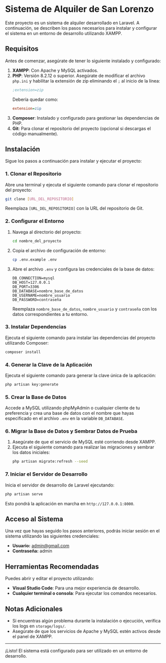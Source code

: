# Sistema de Alquiler de San Lorenzo

Este proyecto es un sistema de alquiler desarrollado en Laravel. A continuación, se describen los pasos necesarios para instalar y configurar el sistema en un entorno de desarrollo utilizando XAMPP.

## Requisitos

Antes de comenzar, asegúrate de tener lo siguiente instalado y configurado:

1. **XAMPP**: Con Apache y MySQL activados.
2. **PHP**: Versión 8.2.12 o superior. Asegúrate de modificar el archivo `php.ini` y habilitar la extensión de zip eliminando el `;` al inicio de la línea:
   ```ini
   ;extension=zip
   ```
   Debería quedar como:
   ```ini
   extension=zip
   ```
3. **Composer**: Instalado y configurado para gestionar las dependencias de PHP.
4. **Git**: Para clonar el repositorio del proyecto (opcional si descargas el código manualmente).

## Instalación

Sigue los pasos a continuación para instalar y ejecutar el proyecto:

### 1. Clonar el Repositorio

Abre una terminal y ejecuta el siguiente comando para clonar el repositorio del proyecto:

```bash
git clone [URL_DEL_REPOSITORIO]
```

Reemplaza `[URL_DEL_REPOSITORIO]` con la URL del repositorio de Git.

### 2. Configurar el Entorno

1. Navega al directorio del proyecto:

   ```bash
   cd nombre_del_proyecto
   ```

2. Copia el archivo de configuración de entorno:

   ```bash
   cp .env.example .env
   ```

3. Abre el archivo `.env` y configura las credenciales de la base de datos:

   ```env
   DB_CONNECTION=mysql
   DB_HOST=127.0.0.1
   DB_PORT=3306
   DB_DATABASE=nombre_base_de_datos
   DB_USERNAME=nombre_usuario
   DB_PASSWORD=contraseña
   ```

   Reemplaza `nombre_base_de_datos`, `nombre_usuario` y `contraseña` con los datos correspondientes a tu entorno.

### 3. Instalar Dependencias

Ejecuta el siguiente comando para instalar las dependencias del proyecto utilizando Composer:

```bash
composer install
```

### 4. Generar la Clave de la Aplicación

Ejecuta el siguiente comando para generar la clave única de la aplicación:

```bash
php artisan key:generate
```

### 5. Crear la Base de Datos

Accede a MySQL utilizando phpMyAdmin o cualquier cliente de tu preferencia y crea una base de datos con el nombre que hayas especificado en el archivo `.env` en la variable `DB_DATABASE`.

### 6. Migrar la Base de Datos y Sembrar Datos de Prueba

1. Asegúrate de que el servicio de MySQL esté corriendo desde XAMPP.
2. Ejecuta el siguiente comando para realizar las migraciones y sembrar los datos iniciales:
   ```bash
   php artisan migrate:refresh --seed
   ```

### 7. Iniciar el Servidor de Desarrollo

Inicia el servidor de desarrollo de Laravel ejecutando:

```bash
php artisan serve
```

Esto pondrá la aplicación en marcha en `http://127.0.0.1:8000`.

## Acceso al Sistema

Una vez que hayas seguido los pasos anteriores, podrás iniciar sesión en el sistema utilizando las siguientes credenciales:

- **Usuario:** admin@gmail.com
- **Contraseña:** admin

## Herramientas Recomendadas

Puedes abrir y editar el proyecto utilizando:
- **Visual Studio Code**: Para una mejor experiencia de desarrollo.
- **Cualquier terminal o consola**: Para ejecutar los comandos necesarios.

## Notas Adicionales

- Si encuentras algún problema durante la instalación o ejecución, verifica los logs en `storage/logs/`.
- Asegúrate de que los servicios de Apache y MySQL estén activos desde el panel de XAMPP.

---

¡Listo! El sistema está configurado para ser utilizado en un entorno de desarrollo. 


